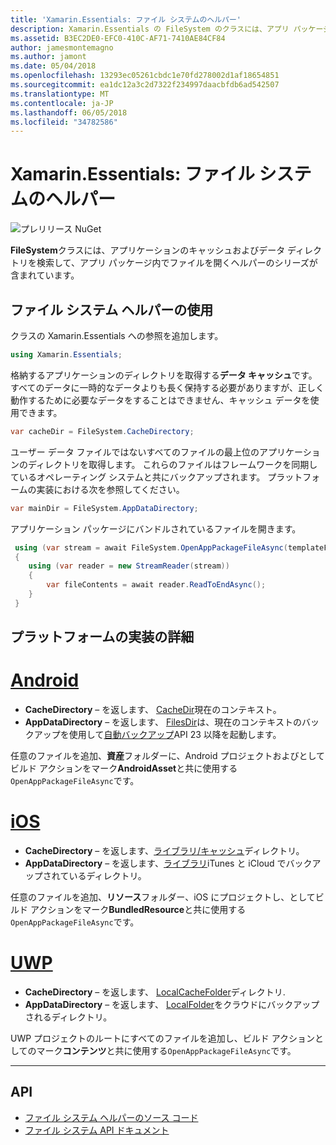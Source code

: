 ```yaml
---
title: 'Xamarin.Essentials: ファイル システムのヘルパー'
description: Xamarin.Essentials の FileSystem のクラスには、アプリ パッケージ内でファイルを開き、アプリケーションのキャッシュおよびデータ ディレクトリを検索するヘルパーの系列が含まれています。
ms.assetid: B3EC2DE0-EFC0-410C-AF71-7410AE84CF84
author: jamesmontemagno
ms.author: jamont
ms.date: 05/04/2018
ms.openlocfilehash: 13293ec05261cbdc1e70fd278002d1af18654851
ms.sourcegitcommit: ea1dc12a3c2d7322f234997daacbfdb6ad542507
ms.translationtype: MT
ms.contentlocale: ja-JP
ms.lasthandoff: 06/05/2018
ms.locfileid: "34782586"
---
```

# <a name="xamarinessentials-file-system-helpers"></a>Xamarin.Essentials: ファイル システムのヘルパー

![プレリリース NuGet](~/media/shared/pre-release.png)

**FileSystem**クラスには、アプリケーションのキャッシュおよびデータ ディレクトリを検索して、アプリ パッケージ内でファイルを開くヘルパーのシリーズが含まれています。

## <a name="using-file-system-helpers"></a>ファイル システム ヘルパーの使用

クラスの Xamarin.Essentials への参照を追加します。

```csharp
using Xamarin.Essentials;
```

格納するアプリケーションのディレクトリを取得する**データ キャッシュ**です。 すべてのデータに一時的なデータよりも長く保持する必要がありますが、正しく動作するために必要なデータをすることはできません、キャッシュ データを使用できます。

```csharp
var cacheDir = FileSystem.CacheDirectory;
```

ユーザー データ ファイルではないすべてのファイルの最上位のアプリケーションのディレクトリを取得します。 これらのファイルはフレームワークを同期しているオペレーティング システムと共にバックアップされます。 プラットフォームの実装における次を参照してください。

```csharp
var mainDir = FileSystem.AppDataDirectory;
```

アプリケーション パッケージにバンドルされているファイルを開きます。

```csharp
 using (var stream = await FileSystem.OpenAppPackageFileAsync(templateFileName))
 {
    using (var reader = new StreamReader(stream))
    {
        var fileContents = await reader.ReadToEndAsync();
    }
 }
```

## <a name="platform-implementation-specifics"></a>プラットフォームの実装の詳細

# <a name="androidtabandroid"></a>[Android](#tab/android)

- **CacheDirectory** – を返します、 [CacheDir](https://developer.android.com/reference/android/content/Context.html#getCacheDir)現在のコンテキスト。
- **AppDataDirectory** – を返します、 [FilesDir](https://developer.android.com/reference/android/content/Context.html#getFilesDir)は、現在のコンテキストのバックアップを使用して[自動バックアップ](https://developer.android.com/guide/topics/data/autobackup.html)API 23 以降を起動します。

任意のファイルを追加、**資産**フォルダーに、Android プロジェクトおよびとしてビルド アクションをマーク**AndroidAsset**と共に使用する`OpenAppPackageFileAsync`です。

# <a name="iostabios"></a>[iOS](#tab/ios)

- **CacheDirectory** – を返します、[ライブラリ/キャッシュ](https://developer.apple.com/library/content/documentation/FileManagement/Conceptual/FileSystemProgrammingGuide/FileSystemOverview/FileSystemOverview.html)ディレクトリ。
- **AppDataDirectory** – を返します、[ライブラリ](https://developer.apple.com/library/content/documentation/FileManagement/Conceptual/FileSystemProgrammingGuide/FileSystemOverview/FileSystemOverview.html)iTunes と iCloud でバックアップされているディレクトリ。

任意のファイルを追加、**リソース**フォルダー、iOS にプロジェクトし、としてビルド アクションをマーク**BundledResource**と共に使用する`OpenAppPackageFileAsync`です。

# <a name="uwptabuwp"></a>[UWP](#tab/uwp)

- **CacheDirectory** – を返します、 [LocalCacheFolder](https://docs.microsoft.com/en-us/uwp/api/windows.storage.applicationdata.localcachefolder#Windows_Storage_ApplicationData_LocalCacheFolder)ディレクトリ.
- **AppDataDirectory** – を返します、 [LocalFolder](https://docs.microsoft.com/en-us/uwp/api/windows.storage.applicationdata.localfolder#Windows_Storage_ApplicationData_LocalFolder)をクラウドにバックアップされるディレクトリ。

UWP プロジェクトのルートにすべてのファイルを追加し、ビルド アクションとしてのマーク**コンテンツ**と共に使用する`OpenAppPackageFileAsync`です。

--------------

## <a name="api"></a>API

- [ファイル システム ヘルパーのソース コード](https://github.com/xamarin/Essentials/tree/master/Xamarin.Essentials/FileSystem)
- [ファイル システム API ドキュメント](xref:Xamarin.Essentials.FileSystem)

